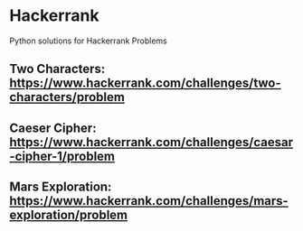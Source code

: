 # Hackerrank
Python solutions for Hackerrank Problems

## Two Characters: https://www.hackerrank.com/challenges/two-characters/problem
## Caeser Cipher: https://www.hackerrank.com/challenges/caesar-cipher-1/problem
## Mars Exploration: https://www.hackerrank.com/challenges/mars-exploration/problem
